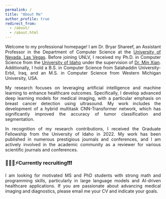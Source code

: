 ```yaml
---
permalink: /
title: "About Me"
author_profile: true
redirect_from: 
  - /about/
  - /about.html
---
```

<meta property="og:title" content="Welcome" />
<meta property="og:image" content="{{ base_path }}/images/Bryar-Shareef.jpg"/>

<p style="text-align:justify">Welcome to my professional homepage! I am Dr. Bryar Shareef, an Assistant Professor in the Department of Computer Science at the <a href="https://www.unlv.edu/cs" rel="external nofollow noopener" target="_blank">University of Nevada, Las Vegas</a>. Before joining UNLV, I received my Ph.D. in Computer Science from the <a href="https://uidaho.edu" rel="external nofollow noopener" target="_blank">University of Idaho</a> under the supervision of <a href="https://webpages.uidaho.edu/mxian/" rel="external nofollow noopener" target="_blank">Dr. Min Xian</a>. Additionally, I hold a B.S. in Computer Science from Salahaddin University-Erbil, Iraq, and an M.S. in Computer Science from Western Michigan University, USA. </p>

<p style="text-align:justify">My research focuses on leveraging artificial intelligence and machine learning to enhance healthcare outcomes. Specifically, I develop advanced deep learning models for medical imaging, with a particular emphasis on breast cancer detection using ultrasound. My work includes the development of a hybrid multitask CNN-Transformer network, which has significantly improved the accuracy of tumor classification and segmentation. </p>

<p style="text-align:justify">In recognition of my research contributions, I received the Graduate Fellowship from the University of Idaho in 2022. My work has been published in numerous prestigious journals and conferences, and I am actively involved in the academic community as a reviewer for various scientific journals and conferences.</p>


<h3>🚀🧑‍💻️⚡Currently recruiting❗❗❗</h3>
<p style="text-align:justify"> I am looking for motivated MS and PhD students with strong math and programming skills, particularly in large language models and AI-driven healthcare applications. If you are passionate about advancing medical imaging and diagnostics, please email me your CV and indicate your goals.</p>